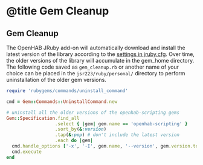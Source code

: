 # @title Gem Cleanup

## Gem Cleanup

The OpenHAB JRuby add-on will automatically download and install the latest version of the library according to the [settings in jruby.cfg](docs/installation.md#installation). Over time, the older versions of the library will accumulate in the gem_home directory. The following code saved as `gem_cleanup.rb` or another name of your choice can be placed in the `jsr223/ruby/personal/` directory to perform uninstallation of the older gem versions.

```ruby
require 'rubygems/commands/uninstall_command'

cmd = Gem::Commands::UninstallCommand.new

# uninstall all the older versions of the openhab-scripting gems
Gem::Specification.find_all
                  .select { |gem| gem.name == 'openhab-scripting' }
                  .sort_by(&:version)
                  .tap(&:pop) # don't include the latest version
                  .each do |gem|
  cmd.handle_options ['-x', '-I', gem.name, '--version', gem.version.to_s]
  cmd.execute
end
```
